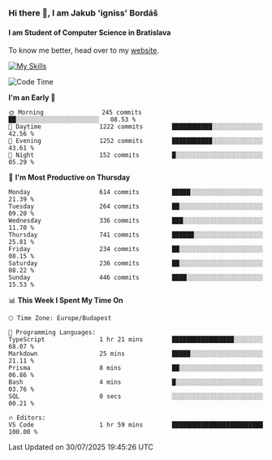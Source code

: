 ### Hi there 👋, I am Jakub 'igniss' Bordáš

#### I am Student of Computer Science in Bratislava
To know me better, head over to my [website](https://bordas.sk).

[![My Skills](https://skillicons.dev/icons?i=js,typescript,html,css,figma,svelte,vue,next,postgresql,nest,express,nodejs)](https://bordas.sk)


<!--START_SECTION:waka-->
![Code Time](http://img.shields.io/badge/Code%20Time-1%2C999%20hrs%2034%20mins-blue)

**I'm an Early 🐤** 

```text
🌞 Morning                245 commits         ██░░░░░░░░░░░░░░░░░░░░░░░   08.53 % 
🌆 Daytime                1222 commits        ███████████░░░░░░░░░░░░░░   42.56 % 
🌃 Evening                1252 commits        ███████████░░░░░░░░░░░░░░   43.61 % 
🌙 Night                  152 commits         █░░░░░░░░░░░░░░░░░░░░░░░░   05.29 % 
```
📅 **I'm Most Productive on Thursday** 

```text
Monday                   614 commits         █████░░░░░░░░░░░░░░░░░░░░   21.39 % 
Tuesday                  264 commits         ██░░░░░░░░░░░░░░░░░░░░░░░   09.20 % 
Wednesday                336 commits         ███░░░░░░░░░░░░░░░░░░░░░░   11.70 % 
Thursday                 741 commits         ██████░░░░░░░░░░░░░░░░░░░   25.81 % 
Friday                   234 commits         ██░░░░░░░░░░░░░░░░░░░░░░░   08.15 % 
Saturday                 236 commits         ██░░░░░░░░░░░░░░░░░░░░░░░   08.22 % 
Sunday                   446 commits         ████░░░░░░░░░░░░░░░░░░░░░   15.53 % 
```


📊 **This Week I Spent My Time On** 

```text
🕑︎ Time Zone: Europe/Budapest

💬 Programming Languages: 
TypeScript               1 hr 21 mins        █████████████████░░░░░░░░   68.07 % 
Markdown                 25 mins             █████░░░░░░░░░░░░░░░░░░░░   21.11 % 
Prisma                   8 mins              ██░░░░░░░░░░░░░░░░░░░░░░░   06.86 % 
Bash                     4 mins              █░░░░░░░░░░░░░░░░░░░░░░░░   03.76 % 
SQL                      0 secs              ░░░░░░░░░░░░░░░░░░░░░░░░░   00.21 % 

🔥 Editors: 
VS Code                  1 hr 59 mins        █████████████████████████   100.00 % 
```


 Last Updated on 30/07/2025 19:45:26 UTC
<!--END_SECTION:waka-->
